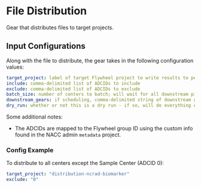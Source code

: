 # File Distribution

Gear that distributes files to target projects.

## Input Configurations

Along with the file to distribute, the gear takes in the following configuration values:

```yaml
target_project: label of target Flywheel project to write results to per center
include: comma-delimited list of ADCIDs to include
exclude: comma-delimited list of ADCIDs to exclude
batch_size: number of centers to batch; will wait for all downstream pipelines to finish running for a given batch before writing others
downstream_gears: if scheduling, comma-delimited string of downstream gears to wait for
dry_run: whether or not this is a dry run - if so, will do everything except upload to Flywheel
```

Some additional notes:

* The ADCIDs are mapped to the Flywheel group ID using the custom info found in the NACC admin `metadata` project.

### Config Example

To distribute to all centers except the Sample Center (ADCID 0):

```yaml
target_project: "distribution-ncrad-biomarker"
exclude: "0"
```
